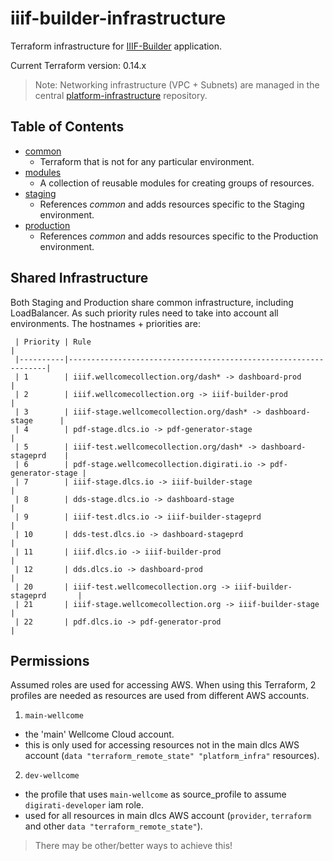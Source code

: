 # iiif-builder-infrastructure

Terraform infrastructure for [IIIF-Builder](https://github.com/wellcomecollection/iiif-builder) application.

Current Terraform version: 0.14.x

> Note: Networking infrastructure (VPC + Subnets) are managed in the central [platform-infrastructure](https://github.com/wellcomecollection/platform-infrastructure/) repository.

## Table of Contents

* [common](/infrastructure/common/readme.md)
  * Terraform that is not for any particular environment.
* [modules](/infrastructure/modules)
  * A collection of reusable modules for creating groups of resources.
* [staging](/infrastructure/staging)
  * References _common_ and adds resources specific to the Staging environment.
* [production](/infrastructure/production)
  * References _common_ and adds resources specific to the Production environment.

## Shared Infrastructure

Both Staging and Production share common infrastructure, including LoadBalancer. As such priority rules need to take into account all environments. The hostnames + priorities are:

     | Priority | Rule                                                            |
     |----------|-----------------------------------------------------------------|
     | 1        | iiif.wellcomecollection.org/dash* -> dashboard-prod             |
     | 2        | iiif.wellcomecollection.org -> iiif-builder-prod                |
     | 3        | iiif-stage.wellcomecollection.org/dash* -> dashboard-stage      |
     | 4        | pdf-stage.dlcs.io -> pdf-generator-stage                        |
     | 5        | iiif-test.wellcomecollection.org/dash* -> dashboard-stageprd    |
     | 6        | pdf-stage.wellcomecollection.digirati.io -> pdf-generator-stage |
     | 7        | iiif-stage.dlcs.io -> iiif-builder-stage                        |
     | 8        | dds-stage.dlcs.io -> dashboard-stage                            |
     | 9        | iiif-test.dlcs.io -> iiif-builder-stageprd                      |
     | 10       | dds-test.dlcs.io -> dashboard-stageprd                          |
     | 11       | iiif.dlcs.io -> iiif-builder-prod                               |
     | 12       | dds.dlcs.io -> dashboard-prod                                   |
     | 20       | iiif-test.wellcomecollection.org -> iiif-builder-stageprd       |
     | 21       | iiif-stage.wellcomecollection.org -> iiif-builder-stage         |
     | 22       | pdf.dlcs.io -> pdf-generator-prod                               |


<!-- | 23       | iiif-stage.wellcomecollection.org/pdf-cover* -> pdf-generator-test  |
     | 24       | iiif-stage.wellcomecollection.org/pdf-cover* -> pdf-generator-stage | -->


## Permissions

Assumed roles are used for accessing AWS. When using this Terraform, 2 profiles are needed as resources are used from different AWS accounts.

1. `main-wellcome` 
  - the 'main' Wellcome Cloud account. 
  - this is only used for accessing resources not in the main dlcs AWS account (`data "terraform_remote_state" "platform_infra"` resources).
2. `dev-wellcome` 
  - the profile that uses `main-wellcome` as source_profile to assume `digirati-developer` iam role. 
  - used for all resources in main dlcs AWS account (`provider`, `terraform` and other `data "terraform_remote_state"`).

> There may be other/better ways to achieve this!

